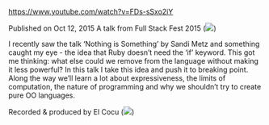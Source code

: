 https://www.youtube.com/watch?v=FDs-sSxo2iY

Published on Oct 12, 2015
A talk from Full Stack Fest 2015 (![](http://fullstackfest.com/))

I recently saw the talk ‘Nothing is Something’ by Sandi Metz and something caught my eye - the idea that Ruby doesn’t need the ‘if’ keyword. This got me thinking: what else could we remove from the language without making it less powerful? In this talk I take this idea and push it to breaking point. Along the way we’ll learn a lot about expressiveness, the limits of computation, the nature of programming and why we shouldn’t try to create pure OO languages.

Recorded & produced by El Cocu (![](http://elcocu.com))
